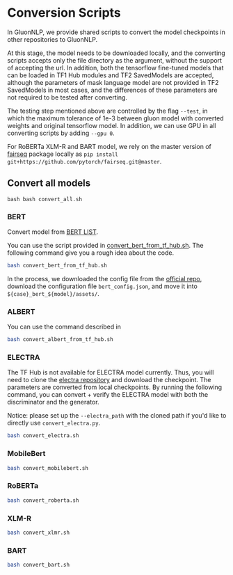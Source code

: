 # Conversion Scripts

In GluonNLP, we provide shared scripts to convert the model checkpoints in other repositories to GluonNLP.  

At this stage, the model needs to be downloaded locally, and the converting scripts accepts only the file directory as the argument,
without the support of accepting the url. In addition, both the tensorflow fine-tuned models that
can be loaded in TF1 Hub modules and TF2 SavedModels are accepted, although the parameters of mask
language model are not provided in TF2 SavedModels in most cases, and
the differences of these parameters are not required to be tested after converting.

The testing step mentioned above are controlled by the flag `--test`, in which the maximum
tolerance of 1e-3 between gluon model with converted weights and original tensorflow model.
In addition, we can use GPU in all converting scripts by adding `--gpu 0`.

For RoBERTa XLM-R and BART model, we rely on the master version of [fairseq](https://github.com/pytorch/fairseq#requirements-and-installation) package locally as `pip install git+https://github.com/pytorch/fairseq.git@master`.

## Convert all models

``bash
bash convert_all.sh
``

### BERT
Convert model from [BERT LIST](https://tfhub.dev/google/collections/bert/1).

You can use the script provided in [convert_bert_from_tf_hub.sh](convert_bert_from_tf_hub.sh).
The following command give you a rough idea about the code.

```bash
bash convert_bert_from_tf_hub.sh
```

In the process, we downloaded the config file from the [official repo](https://github.com/google-research/bert#pre-trained-models), download the configuration file `bert_config.json`,
and move it into `${case}_bert_${model}/assets/`.

### ALBERT
You can use the command described in
```bash
bash convert_albert_from_tf_hub.sh
```

### ELECTRA
The TF Hub is not available for ELECTRA model currently.
Thus, you will need to clone the [electra repository](https://github.com/ZheyuYe/electra)
and download the checkpoint. The parameters are converted from local checkpoints.
By running the following command, you can convert + verify the ELECTRA model with both the discriminator and the generator.

Notice: please set up the `--electra_path` with the cloned path if you'd like to directly use `convert_electra.py`.

```bash
bash convert_electra.sh
```

### MobileBert
```bash
bash convert_mobilebert.sh
```

### RoBERTa
```bash
bash convert_roberta.sh
```

### XLM-R
```bash
bash convert_xlmr.sh
```

### BART
```bash
bash convert_bart.sh
```
